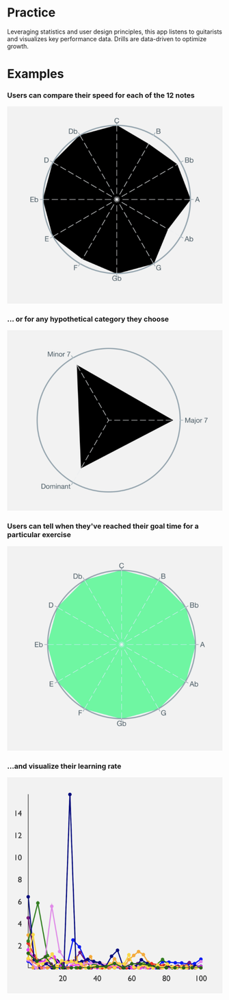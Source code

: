 # Practice

Leveraging statistics and user design principles, this app listens to guitarists and visualizes key performance data. Drills are data-driven to optimize growth.

# Examples

### Users can compare their speed for each of the 12 notes
![Screenshot](full.png?)
### ... or for any hypothetical category they choose
![Screenshot](triangle.png?raw=true)
### Users can tell when they've reached their goal time for a particular exercise
![Screenshot](green.png?)
### ...and visualize their learning rate
![Screenshot](graph.png?raw=true)
